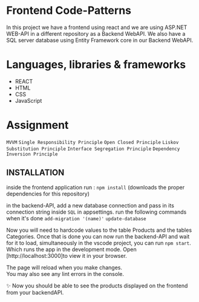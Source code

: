 # Frontend Code-Patterns

In this project we have a frontend using react and we are using ASP.NET WEB-API in a different repository as a Backend WebAPI.
We also have a SQL server database using Entity Framework core in our Backend WebAPI.

# Languages, libraries & frameworks
- REACT
- HTML
- CSS
- JavaScript

# Assignment
`MVVM`
`Single Responsibility Principle`
`Open Closed Principle`
`Liskov Substitution Principle`
`Interface Segregation Principle`
`Dependency Inversion Principle`



## INSTALLATION

inside the frontend application run :
`npm install`
(downloads the proper dependencies for this repository)

in the backend-API, add a new database connection and pass in its connection string inside `SQL` in appsettings.
run the following commands when it's done
`add-migration '(name)'`
`update-database`

Now you will need to hardcode values to the table Products and the tables Categories.
Once that is done you can now run the backend-API and wait for it to load, simultaneously in the vscode project, you can run `npm start`.
Which runs the app in the development mode.
Open [http://localhost:3000]to view it in your browser.

The page will reload when you make changes.\
You may also see any lint errors in the console.

:sparkles: Now you should be able to see the products displayed on the frontend from your backendAPI.